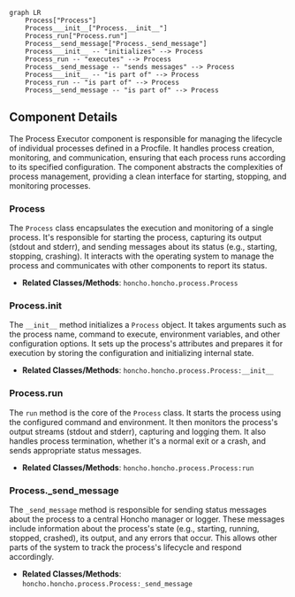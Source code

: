 ```mermaid
graph LR
    Process["Process"]
    Process___init__["Process.__init__"]
    Process_run["Process.run"]
    Process__send_message["Process._send_message"]
    Process___init__ -- "initializes" --> Process
    Process_run -- "executes" --> Process
    Process__send_message -- "sends messages" --> Process
    Process___init__ -- "is part of" --> Process
    Process_run -- "is part of" --> Process
    Process__send_message -- "is part of" --> Process
```

## Component Details

The Process Executor component is responsible for managing the lifecycle of individual processes defined in a Procfile. It handles process creation, monitoring, and communication, ensuring that each process runs according to its specified configuration. The component abstracts the complexities of process management, providing a clean interface for starting, stopping, and monitoring processes.

### Process
The `Process` class encapsulates the execution and monitoring of a single process. It's responsible for starting the process, capturing its output (stdout and stderr), and sending messages about its status (e.g., starting, stopping, crashing). It interacts with the operating system to manage the process and communicates with other components to report its status.
- **Related Classes/Methods**: `honcho.honcho.process.Process`

### Process.__init__
The `__init__` method initializes a `Process` object. It takes arguments such as the process name, command to execute, environment variables, and other configuration options. It sets up the process's attributes and prepares it for execution by storing the configuration and initializing internal state.
- **Related Classes/Methods**: `honcho.honcho.process.Process:__init__`

### Process.run
The `run` method is the core of the `Process` class. It starts the process using the configured command and environment. It then monitors the process's output streams (stdout and stderr), capturing and logging them. It also handles process termination, whether it's a normal exit or a crash, and sends appropriate status messages.
- **Related Classes/Methods**: `honcho.honcho.process.Process:run`

### Process._send_message
The `_send_message` method is responsible for sending status messages about the process to a central Honcho manager or logger. These messages include information about the process's state (e.g., starting, running, stopped, crashed), its output, and any errors that occur. This allows other parts of the system to track the process's lifecycle and respond accordingly.
- **Related Classes/Methods**: `honcho.honcho.process.Process:_send_message`
